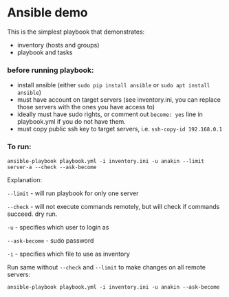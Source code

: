 # Ansible demo
This is the simplest playbook that demonstrates:
 - inventory (hosts and groups)
 - playbook and tasks

### before running playbook:
 - install ansible (either `sudo pip install ansible` or `sudo apt install ansible`)
 - must have account on target servers (see inventory.ini, you can replace those servers with the ones you have access to)
 - ideally must have sudo rights, or comment out `become: yes` line in playbook.yml if you do not have them.
 - must copy public ssh key to target servers, i.e. `ssh-copy-id 192.168.0.1`

### To run:

`ansible-playbook playbook.yml -i inventory.ini -u anakin --limit server-a --check --ask-become`

Explanation:

`--limit` - will run playbook for only one server

`--check` - will not execute commands remotely, but will check if commands succeed. dry run.

`-u` - specifies which user to login as

`--ask-become` - sudo password

`-i` - specifies which file to use as inventory

Run same without `--check` and `--limit` to make changes on all remote servers:

`ansible-playbook playbook.yml -i inventory.ini -u anakin --ask-become`
